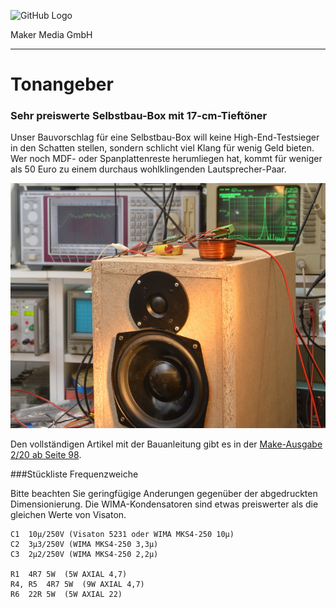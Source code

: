 ![GitHub Logo](http://www.heise.de/make/icons/make_logo.png)

Maker Media GmbH

***

# Tonangeber

### Sehr preiswerte Selbstbau-Box mit 17-cm-Tieftöner

Unser Bauvorschlag für eine Selbstbau-Box will keine High-End-Testsieger in den Schatten stellen, sondern schlicht viel Klang für wenig Geld bieten. Wer noch MDF- oder Spanplattenreste herumliegen hat, kommt für weniger als 50 Euro zu einem durchaus wohlklingenden Lautsprecher-Paar.


![Picture](https://github.com/MakeMagazinDE/Tonangeber/blob/master/aufm_gh.JPG) 

Den vollständigen Artikel mit der Bauanleitung gibt es in der [Make-Ausgabe 2/20 ab Seite 98](https://www.heise.de/select/make/2019/5/1571592996373573).

###Stückliste Frequenzweiche

Bitte beachten Sie geringfügige Anderungen gegenüber der abgedruckten Dimensionierung. Die WIMA-Kondensatoren sind etwas preiswerter als die gleichen Werte von Visaton.

    C1  10µ/250V (Visaton 5231 oder WIMA MKS4-250 10µ)
    C2  3µ3/250V (WIMA MKS4-250 3,3µ)
    C3  2µ2/250V (WIMA MKS4-250 2,2µ)

    R1  4R7 5W  (5W AXIAL 4,7)
    R4, R5  4R7 5W  (9W AXIAL 4,7)
    R6  22R 5W  (5W AXIAL 22)

